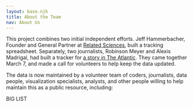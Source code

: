 ```yaml
---
layout: base.njk
title: About the Team
nav: About Us
---
```

This project combines two initial independent efforts. Jeff Hammerbacher, Founder and General Partner at [Related Sciences](https://www.related.vc/), built a tracking spreadsheet. Separately, two journalists, Robinson Meyer and Alexis Madrigal, had built a tracker for [a story in The Atlantic](https://www.theatlantic.com/health/archive/2020/03/how-many-americans-have-been-tested-coronavirus/607597/). They came together March 7, and made a call for volunteers to help keep the data updated.

The data is now maintained by a volunteer team of coders, journalists, data people, visualization specialists, analysts, and other people willing to help maintain this as a public resource, including:

BIG LIST